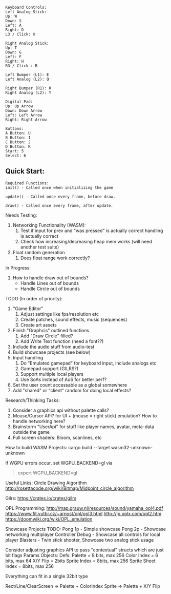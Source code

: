 ```
Keyboard Controls:
Left Analog Stick:
Up: W
Down: S
Left: A
Right: D
L3 / Click: X

Right Analog Stick:
Up: T
Down: G
Left: F
Right: H
R3 / Click : B

Left Bumper (L1): E
Left Analog (L2): Q

Right Bumper (R1): R
Right Analog (L2): Y

Digital Pad:
Up: Up Arrow
Down: Down Arrow
Left: Left Arrow
Right: Right Arrow

Buttons:
A Button: U
B Button: I
C Button: J
D Button: K
Start: 5
Select: 6
```

## Quick Start:
```
Required Functions:
init() - Called once when initializing the game

update() - Called once every frame, before draw.

draw() - Called once every frame, after update.

```

Needs Testing:
1. Networking Functionality (WASM):
    1. Test if input for prev and "was pressed" is actually correct handling is actually correct
    1. Check how increasing/decreasing heap mem works (will need another test suite)
1. Float random generation
    1. Does float range work correctly?

In Progress:
1. How to handle draw out of bounds?
    - Handle Lines out of bounds
    - Handle Circle out of bounds

TODO (In order of priority):
1. "Game Editor"
    1. Adjust settings like fps/resolution etc
    1. Create patches, sound effects, music (sequences)
    1. Create art assets
1. Finish "Graphcis" outlined functions
    1. Add "Draw Circle" filled?
    1. Add Write Text function (need a font??)
1. Include the audio stuff from audio-test
1. Build showcase projects (see below)
1. Input handling
    1. Do "Emulated gamepad" for keyboard input, include analogs etc
    1. Gamepad support (GILRS?)
    1. Support multiple local players
    1. Use SoAs instead of AoS for better perf?
1. Set the user count accessable as a global somewhere
1. Add "shared" or "client" random for doing local effects?

Research/Thinking Tasks:
1. Consider a graphics api without palette calls?
1. Mouse/Cursor API? for UI + (mouse = right stick) emulation? How to handle networking here?
1. Brainstorm "UserApi" for stuff like player names, avatar, meta-data outside the game
1. Full screen shaders: Bloom, scanlines, etc

How to build WASM Projects:
cargo build --target wasm32-unknown-unknown

If WGPU errors occur, set WGPU_BACKEND=gl via

> export WGPU_BACKEND=gl

Useful Links:
Circle Drawing Algorithm
http://rosettacode.org/wiki/Bitmap/Midpoint_circle_algorithm

Gilrs:
https://crates.io/crates/gilrs

OPL Programming:
http://map.grauw.nl/resources/sound/yamaha_opl4.pdf
https://www.fit.vutbr.cz/~arnost/opl/opl3.html
http://jp.oplx.com/opl2.htm
https://doomwiki.org/wiki/OPL_emulation

Showcase Projects TODO:
Pong 1p - Simple showcase
Pong 2p - Showcase networking multiplayer
Controller Debug - Showcase all controls for local player
Blasters - Twin stick shooter, Showcase two analog stick usage

Consider adjusting graphics API to pass "contextual" structs which are just bit flags
Params Objects:
Defs:
Palette = 8 bits, max 256
Color Index = 6 bits, max 64
X/Y Flip = 2bits
Sprite Index = 8bits, max 256
Sprite Sheet Index = 8bits, max 256

Everything can fit in a single 32bit type

Rect/Line/ClearScreen => Palette + ColorIndex
Sprite => Palette + X/Y Flip
